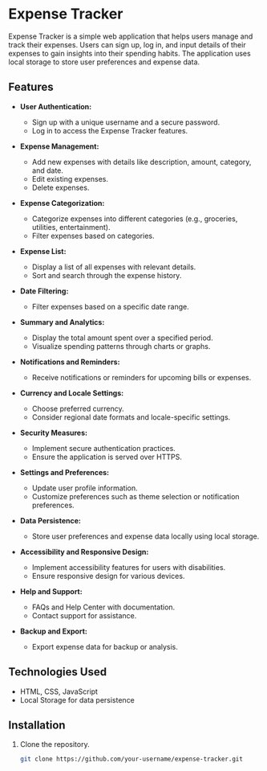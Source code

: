 # Expense Tracker

Expense Tracker is a simple web application that helps users manage and track their expenses. Users can sign up, log in, and input details of their expenses to gain insights into their spending habits. The application uses local storage to store user preferences and expense data.

## Features

- **User Authentication:**
  - Sign up with a unique username and a secure password.
  - Log in to access the Expense Tracker features.

- **Expense Management:**
  - Add new expenses with details like description, amount, category, and date.
  - Edit existing expenses.
  - Delete expenses.

- **Expense Categorization:**
  - Categorize expenses into different categories (e.g., groceries, utilities, entertainment).
  - Filter expenses based on categories.

- **Expense List:**
  - Display a list of all expenses with relevant details.
  - Sort and search through the expense history.

- **Date Filtering:**
  - Filter expenses based on a specific date range.

- **Summary and Analytics:**
  - Display the total amount spent over a specified period.
  - Visualize spending patterns through charts or graphs.

- **Notifications and Reminders:**
  - Receive notifications or reminders for upcoming bills or expenses.

- **Currency and Locale Settings:**
  - Choose preferred currency.
  - Consider regional date formats and locale-specific settings.

- **Security Measures:**
  - Implement secure authentication practices.
  - Ensure the application is served over HTTPS.

- **Settings and Preferences:**
  - Update user profile information.
  - Customize preferences such as theme selection or notification preferences.

- **Data Persistence:**
  - Store user preferences and expense data locally using local storage.

- **Accessibility and Responsive Design:**
  - Implement accessibility features for users with disabilities.
  - Ensure responsive design for various devices.

- **Help and Support:**
  - FAQs and Help Center with documentation.
  - Contact support for assistance.

- **Backup and Export:**
  - Export expense data for backup or analysis.



## Technologies Used

- HTML, CSS, JavaScript
- Local Storage for data persistence

## Installation

1. Clone the repository.
   ```bash
   git clone https://github.com/your-username/expense-tracker.git
